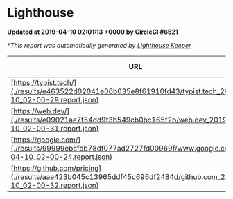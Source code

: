 
# Lighthouse

**Updated at 2019-04-10 02:01:13 +0000 by [CircleCI #6521](https://circleci.com/gh/ItinerisLtd/lighthouse-keeper-example/6521)**

**This report was automatically generated by [Lighthouse Keeper](https://github.com/itinerisltd/lighthouse-keeper)*

| URL | Performance | Accessibility | Best Practices | SEO | PWA | Updated At |
| --- | --- | --- | --- | --- | --- | --- |
| [https://typist.tech/](./results/e463522d02041e06b035e8f61910fd43/typist.tech_2019-04-10_02-00-29.report.json) | 1 |  |  |  |  | 2019-04-10T02:00:29.420Z |
| [https://web.dev/](./results/e09021ae7f54dd9f3b549cb0bc165f2b/web.dev_2019-04-10_02-00-31.report.json) | 0.97 | 0.93 | 1 | 0.96 | 1 | 2019-04-10T02:00:31.928Z |
| [https://google.com/](./results/99999ebcfdb78df077ad2727fd00969f/www.google.com_2019-04-10_02-00-24.report.json) | 0.96 | 0.71 | 0.93 | 0.82 | 0.58 | 2019-04-10T02:00:24.908Z |
| [https://github.com/pricing](./results/aae423b045c13965ddf45c696df2484d/github.com_2019-04-10_02-00-32.report.json) | 0.87 | 0.89 | 0.93 | 0.9 | 0.58 | 2019-04-10T02:00:32.047Z |
